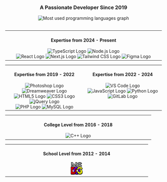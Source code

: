 <p align="center">
<h3 align="center">A Passionate Developer Since 2019</h3>
</p>

<div align="center">
  <img
    src="https://github-readme-stats.vercel.app/api/top-langs?username=mshsheikh&locale=en&hide_title=false&layout=compact&card_width=320&langs_count=5&theme=dracula&hide_border=false"
    height="150" alt="Most used programming languages graph" />
</div>

<br>

<div align="center">
  <table width="100%">
    <tr>
      <td align="center" valign="top" width="50%">
        <h4>Expertise from 2024 - Present</h4>
        <img src="https://cdn.jsdelivr.net/gh/devicons/devicon/icons/typescript/typescript-original.svg" height="40"
          alt="TypeScript Logo" />
        <img src="https://cdn.simpleicons.org/nodedotjs/339933" height="40" alt="Node.js Logo" />
        <br>
        <img src="https://cdn.jsdelivr.net/gh/devicons/devicon/icons/react/react-original.svg" height="40"
          alt="React Logo" />
        <img src="https://cdn.jsdelivr.net/gh/devicons/devicon/icons/nextjs/nextjs-original.svg" height="40"
          alt="Next.js Logo" />
        <img src="https://cdn.simpleicons.org/tailwindcss/06B6D4" height="40" alt="Tailwind CSS Logo" />
        <img src="https://cdn.simpleicons.org/figma/F24E1E" height="40" alt="Figma Logo" />
      </td>
    </tr>
  </table>

  <table width="100%">
    <tr>
      <td align="center" valign="top" width="50%">
        <h4>Expertise from 2019 - 2022</h4>
        <img src="https://img.icons8.com/color/48/adobe-photoshop--v1.png" height="40" alt="Photoshop Logo" />
        <img src="https://img.icons8.com/color/48/adobe-dreamweaver.png" height="40" alt="Dreamweaver Logo" />
        <br>
        <img src="https://cdn.jsdelivr.net/gh/devicons/devicon/icons/html5/html5-original.svg" height="40"
          alt="HTML5 Logo" />
        <img src="https://cdn.jsdelivr.net/gh/devicons/devicon/icons/css3/css3-original.svg" height="40"
          alt="CSS3 Logo" />
        <img src="https://cdn.jsdelivr.net/gh/devicons/devicon/icons/jquery/jquery-original.svg" height="40"
          alt="jQuery Logo" />
        <br>
        <img src="https://cdn.jsdelivr.net/gh/devicons/devicon/icons/php/php-original.svg" height="40" alt="PHP Logo" />
        <img src="https://cdn.jsdelivr.net/gh/devicons/devicon/icons/mysql/mysql-original.svg" height="40"
          alt="MySQL Logo" />
      </td>
      <td align="center" valign="top" width="50%">
        <h4>Expertise from 2022 - 2024</h4>
        <img src="https://cdn.jsdelivr.net/gh/devicons/devicon/icons/vscode/vscode-original.svg" height="40"
          alt="VS Code Logo" /><br>
        <img src="https://cdn.jsdelivr.net/gh/devicons/devicon/icons/javascript/javascript-original.svg" height="40"
          alt="JavaScript Logo" />
        <img src="https://cdn.jsdelivr.net/gh/devicons/devicon/icons/python/python-original.svg" height="40"
          alt="Python Logo" /><br>
        <img src="https://cdn.jsdelivr.net/gh/devicons/devicon/icons/gitlab/gitlab-original.svg" height="40"
          alt="GitLab Logo" />
      </td>
    </tr>
  </table>
  
  <table width="100%">
    <tr>
      <td align="center" valign="top" width="50%">
        <h4>College Level from 2016 - 2018</h4>
        <img src="https://cdn.jsdelivr.net/gh/devicons/devicon/icons/cplusplus/cplusplus-original.svg" height="40"
          alt="C++ Logo" />
      </td>
    </tr>
  </table>
  <table width="100%">
    <tr>
      <td align="center" valign="top" width="50%">
        <h4>School Level from 2012 - 2014</h4>
          <img src="https://github.com/mshsheikh/assets/blob/dcb2d85dc0fe6ea45d18a6559b88909dadd7cf55/Msdos-icon.png" height="40" alt="MS-DOS Logo" />
      </td>
    </tr>
  </table>
</div>
